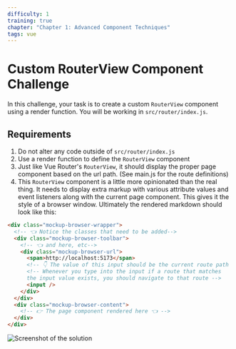```yaml
---
difficulty: 1
training: true
chapter: "Chapter 1: Advanced Component Techniques"
tags: vue
---
```


# Custom RouterView Component Challenge

In this challenge, your task is to create a custom `RouterView` component using a render function.
You will be working in `src/router/index.js`.

## Requirements

1. Do not alter any code outside of `src/router/index.js`
2. Use a render function to define the `RouterView` component
3. Just like Vue Router's `RouterView`, it should display the proper page component based on the url path. (See main.js for the route definitions)
4. This `RouterView` component is a little more opinionated than the real thing. It needs to display extra markup with various attribute values and event listeners along with the current page component. This gives it the style of a browser window. Ultimately the rendered markdown should look like this:


```html
<div class="mockup-browser-wrapper">
  <!-- 👈 Notice the classes that need to be added-->
  <div class="mockup-browser-toolbar">
    <!-- 👈 and here, etc-->
    <div class="mockup-browser-url">
      <span>http://localhost:5173</span>
      <!-- 👇 The value of this input should be the current route path -->
      <!-- Whenever you type into the input if a route that matches
      the input value exists, you should navigate to that route -->
      <input />
    </div>
  </div>
  <div class="mockup-browser-content">
    <!-- 👉 The page component rendered here 👈 -->
  </div>
</div>
```

![Screenshot of the solution](https://images.certificates.dev/csvd-training-code-challenge-4.gif)
